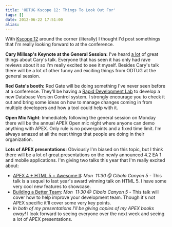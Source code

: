 ```yaml
---
title: 'ODTUG Kscope 12: Things To Look Out For'
tags: []
date: 2012-06-22 17:51:00
alias:
---
```


With [Kscope 12](http://www.kscope12.com/) around the corner (literally) I thought I'd post somethings that I'm really looking forward to at the conference. 

**Cary Millsap's Keynote at the General Session:** I've heard <u>a lot</u> of great things about Cary's talk. Everyone that has seen it has only had rave reviews about it so I'm really excited to see it myself. Besides Cary's talk there will be a lot of other funny and exciting things from ODTUG at the general session.

**Red Gate's booth:** Red Gate will be doing something I've never seen before at a conference. They'll be having a [Rapid Development Lab](http://www.red-gate.com/products/oracle-development/source-control-for-oracle/kscope12) to develop a new Database Version Control system. I strongly encourage you to check it out and bring some ideas on how to manage changes coming in from multiple developers and how a tool could help with it.

**Open Mic Night**: Immediately following the general session on Monday there will be the annual APEX Open mic night where anyone can demo anything with APEX. Only rule is no powerpoints and a fixed time limit. I'm always amazed at all the neat things that people are doing in their organization. 

**Lots of APEX presentations:** Obviously I'm biased on this topic, but I think there will be a lot of great presentations on the newly announced 4.2 EA 1 and mobile applications. I'm giving two talks this year that I'm really excited about:&nbsp; 

*   [APEX 4 + HTML 5 = Awesome II](http://kscope12.com/component/seminar/seminarslist#APEX%204%20+%20HTML%205%20=%20Awesome%20II): _Mon&nbsp; 11:30 @ Cibolo Canyon 5_ - This talk is a sequel to last year's award winning talk on HTML 5\. I have some very cool new features to showcase.
*   [Building a Better Team](http://kscope12.com/component/seminar/seminarslist#Building%20a%20Better%20Team): _Mon&nbsp; 11:30 @ Cibolo Canyon 5_ - This talk will cover how to help improve your development team. Though it's not APEX specific it'll cover some very key points.
*   _In both of my presentations I'll be giving copies of my APEX books away!_
I look forward to seeing everyone over the next week and seeing a lot of APEX presentations.